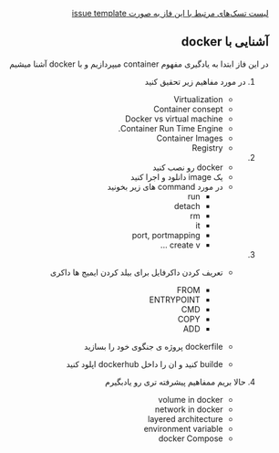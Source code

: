 <div dir="rtl" align='right'>

[لیست تسک‌های مرتبط با این فاز به صورت issue template](./issue-Phase06.md)
 ## آشنایی با docker
  
در این فاز ابتدا به یادگیری مفهوم container میپردازیم و با docker  آشنا میشیم

1. در مورد مفاهیم زیر تحقیق کنید
    - Virtualization
    - Container consept
    - Docker vs virtual machine
    - Container Run Time Engine.
    - Container Images
    - Registry
1. 
    - docker  رو نصب کنید
    - یک image دانلود و اجرا کنید
    - در مورد command های زیر بخونید
        - run
        - detach
        - rm
        - it
        - port, portmapping
        - create v ...
1. 
    -  تعریف کردن داکرفایل برای بیلد کردن ایمیج ها داکری
  
        - FROM
        - ENTRYPOINT
        - CMD
        - COPY
        - ADD
    - dockerfile پروژه ی جنگوی خود را بسازید
    - builde کنید و ان را داخل dockerhub اپلود کنید
    
1. حالا بریم ممفاهیم پیشرفته تری رو یادبگیرم
    - volume in docker
    - network in docker
    - layered architecture
    - environment variable
    - docker Compose



</div>
